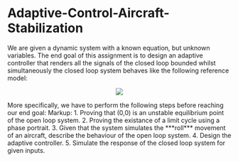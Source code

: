 # Adaptive-Control-Aircraft-Stabilization
We are given a dynamic system with a known equation, but unknown variables. The end goal of this assignment is to design an adaptive controller that renders all the signals of the closed loop bounded whilst simultaneously the closed loop system behaves like the following reference model:
<p align="center">
<img src="https://render.githubusercontent.com/render/math?math=\varphi_{ref}(s)=\frac{1}{s^2+1,4s+1}r(s)">
</p>
More specifically, we have to perform the following steps before reaching our end goal:
Markup: 1. Proving that (0,0) is an unstable equilibrium point of the open loop system.
2. Proving the existance of a limit cycle using a phase portrait.
3. Given that the system simulates the ***roll*** movement of an aircraft, describe the behaviour of the open loop system.
4. Design the adaptive controller.
5. Simulate the response of the closed loop system for given inputs.
